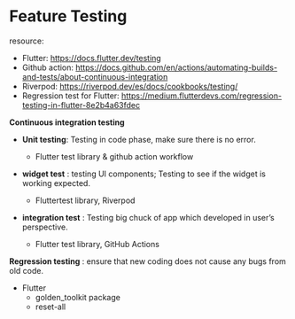# Feature Testing

resource: 
- Flutter: https://docs.flutter.dev/testing
- Github action: https://docs.github.com/en/actions/automating-builds-and-tests/about-continuous-integration
- Riverpod: https://riverpod.dev/es/docs/cookbooks/testing/
- Regression test for Flutter: https://medium.flutterdevs.com/regression-testing-in-flutter-8e2b4a63fdec

**Continuous integration testing**

- **Unit testing**: Testing in code phase, make sure there is no error. 
  - Flutter test library & github action workflow

- **widget test** :  testing UI components; Testing to see if the widget is working expected.
  - Fluttertest library, Riverpod
  
- **integration test** : Testing big chuck of app which developed in user’s perspective.
  - Flutter test library, GitHub Actions



**Regression testing** : ensure that new coding does not cause any bugs from old code.
  - Flutter
    - golden_toolkit package
    - reset-all
